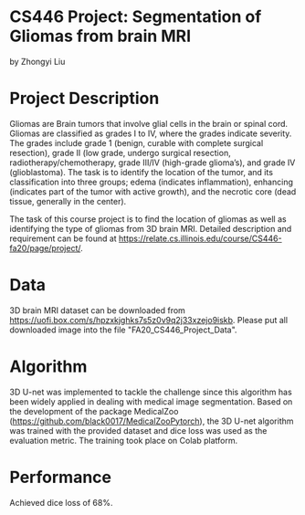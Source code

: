 # CS446 Project: Segmentation of Gliomas from brain MRI
by Zhongyi Liu

# Project Description
Gliomas are Brain tumors that involve glial cells in the brain or spinal cord. Gliomas are classified as grades I to IV, where the grades indicate severity. The grades include grade 1 (benign, curable with complete surgical resection), grade II (low grade, undergo surgical resection, radiotherapy/chemotherapy, grade III/IV (high-grade glioma’s), and grade IV (glioblastoma). The task is to identify the location of the tumor, and its classification into three groups; edema (indicates inflammation), enhancing (indicates part of the tumor with active growth), and the necrotic core (dead tissue, generally in the center). 

The task of this course project is to find the location of gliomas as well as identifying the type of gliomas from 3D brain MRI. Detailed description and requirement can be found at https://relate.cs.illinois.edu/course/CS446-fa20/page/project/.

# Data
3D brain MRI dataset can be downloaded from https://uofi.box.com/s/hpzxkjghks7s5z0v9q2j33xzejo9iskb. Please put all downloaded image into the file "FA20_CS446_Project_Data".

# Algorithm
3D U-net was implemented to tackle the challenge since this algorithm has been widely applied in dealing with medical image segmentation. Based on the development of the package MedicalZoo (https://github.com/black0017/MedicalZooPytorch), the 3D U-net algorithm was trained with the provided dataset and dice loss was used as the evaluation metric. The training took place on Colab platform.

# Performance
Achieved dice loss of 68%.

